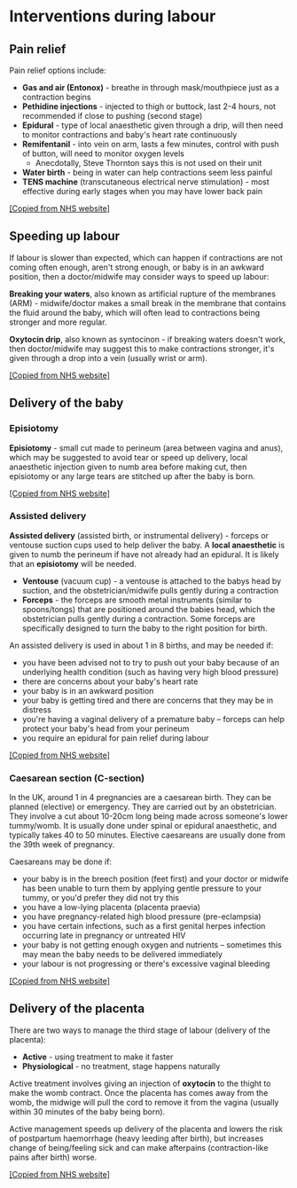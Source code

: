 # Interventions during labour

## Pain relief

Pain relief options include:
* **Gas and air (Entonox)** - breathe in through mask/mouthpiece just as a contraction begins
* **Pethidine injections** - injected to thigh or buttock, last 2-4 hours, not recommended if close to pushing (second stage)
* **Epidural** - type of local anaesthetic given through a drip, will then need to monitor contractions and baby's heart rate continuously
* **Remifentanil** - into vein on arm, lasts a few minutes, control with push of button, will need to monitor oxygen levels
    * Anecdotally, Steve Thornton says this is not used on their unit
* **Water birth** - being in water can help contractions seem less painful
* **TENS machine** (transcutaneous electrical nerve stimulation) - most effective during early stages when you may have lower back pain

[[Copied from NHS website]](https://www.nhs.uk/pregnancy/labour-and-birth/what-happens/pain-relief-in-labour/)

## Speeding up labour

If labour is slower than expected, which can happen if contractions are not coming often enough, aren't strong enough, or baby is in an awkward position, then a doctor/midwife may consider ways to speed up labour:

**Breaking your waters**, also known as artificial rupture of the membranes (ARM) - midwife/doctor makes a small break in the membrane that contains the fluid around the baby, which will often lead to contractions being stronger and more regular.

**Oxytocin drip**, also known as syntocinon - if breaking waters doesn't work, then doctor/midwife may suggest this to make contractions stronger, it's given through a drop into a vein (usually wrist or arm).

[[Copied from NHS website]](https://www.nhs.uk/pregnancy/labour-and-birth/what-happens/the-stages-of-labour-and-birth/)

## Delivery of the baby

### Episiotomy

**Episiotomy** - small cut made to perineum (area between vagina and anus), which may be suggested to avoid tear or speed up delivery, local anaesthetic injection given to numb area before making cut, then episiotomy or any large tears are stitched up after the baby is born.

[[Copied from NHS website]](https://www.nhs.uk/pregnancy/labour-and-birth/what-happens/the-stages-of-labour-and-birth/)

### Assisted delivery

**Assisted delivery** (assisted birth, or instrumental delivery) - forceps or ventouse suction cups used to help deliver the baby. A **local anaesthetic** is given to numb the perineum if have not already had an epidural. It is likely that an **episiotomy** will be needed.
* **Ventouse** (vacuum cup) - a ventouse is attached to the babys head by suction, and the obstetrician/midwife pulls gently during a contraction
* **Forceps** - the forceps are smooth metal instruments (similar to spoons/tongs) that are positioned around the babies head, which the obstetrician pulls gently during a contraction. Some forceps are specifically designed to turn the baby to the right position for birth.

An assisted delivery is used in about 1 in 8 births, and may be needed if:
* you have been advised not to try to push out your baby because of an underlying health condition (such as having very high blood pressure)
* there are concerns about your baby's heart rate
* your baby is in an awkward position
* your baby is getting tired and there are concerns that they may be in distress
* you're having a vaginal delivery of a premature baby – forceps can help protect your baby's head from your perineum
* you require an epidural for pain relief during labour

[[Copied from NHS website]](https://www.nhs.uk/pregnancy/labour-and-birth/what-happens/forceps-or-vacuum-delivery/)

### Caesarean section (C-section)

In the UK, around 1 in 4 pregnancies are a caesarean birth. They can be planned (elective) or emergency. They are carried out by an obstetrician. They involve a cut about 10-20cm long being made across someone's lower tummy/womb. It is usually done under spinal or epidural anaesthetic, and typically takes 40 to 50 minutes. Elective caesareans are usually done from the 39th week of pregnancy. 

Caesareans may be done if: 
* your baby is in the breech position (feet first) and your doctor or midwife has been unable to turn them by applying gentle pressure to your tummy, or you'd prefer they did not try this
* you have a low-lying placenta (placenta praevia)
* you have pregnancy-related high blood pressure (pre-eclampsia)
* you have certain infections, such as a first genital herpes infection occurring late in pregnancy or untreated HIV
* your baby is not getting enough oxygen and nutrients – sometimes this may mean the baby needs to be delivered immediately
* your labour is not progressing or there's excessive vaginal bleeding

[[Copied from NHS website]](https://www.nhs.uk/conditions/caesarean-section/)

## Delivery of the placenta

There are two ways to manage the third stage of labour (delivery of the placenta):
* **Active** - using treatment to make it faster
* **Physiological** - no treatment, stage happens naturally

Active treatment involves giving an injection of **oxytocin** to the thight to make the womb contract. Once the placenta has comes away from the womb, the midwige will pull the cord to remove it from the vagina (usually within 30 minutes of the baby being born).

Active management speeds up delivery of the placenta and lowers the risk of postpartum haemorrhage (heavy leeding after birth), but increases change of being/feeling sick and can make afterpains (contraction-like pains after birth) worse.

[[Copied from NHS website]](https://www.nhs.uk/pregnancy/labour-and-birth/what-happens/the-stages-of-labour-and-birth/)
